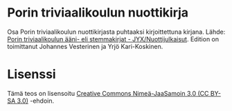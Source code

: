 # Porin triviaalikoulun nuottikirja

Osa Porin triviaalikoulun nuottikirjasta puhtaaksi kirjoittettuna kirjana. Lähde: [Porin triviaalikoulun ääni- eli stemmakirjat - JYX/Nuottijulkaisut](https://jyx.jyu.fi/handle/123456789/19464). Edition on toimittanut Johannes Vesterinen ja Yrjö Kari-Koskinen.

# Lisenssi

Tämä teos on lisensoitu [Creative Commons Nimeä-JaaSamoin 3.0 (CC BY-SA 3.0)](https://creativecommons.org/licenses/by-sa/3.0/deed.fi) -ehdoin.